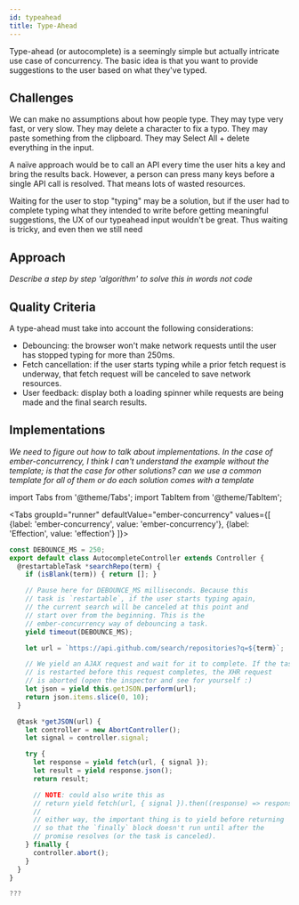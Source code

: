 ```yaml
---
id: typeahead
title: Type-Ahead
---
```


Type-ahead (or autocomplete) is a seemingly simple but actually intricate use case of concurrency. The basic idea is that you want to provide suggestions to the user based on what they've typed.

## Challenges

We can make no assumptions about how people type. They may type very fast, or very slow. They may delete a character to fix a typo. They may paste something from the clipboard. They may Select All + delete everything in the input.

A naïve approach would be to call an API every time the user hits a key and bring the results back. However, a person can press many keys before a single API call is resolved. That means lots of wasted resources.

Waiting for the user to stop "typing" may be a solution, but if the user had to complete typing what they intended to write before getting meaningful suggestions, the UX of our typeahead input wouldn't be great. Thus waiting is tricky, and even then we still need

## Approach

_Describe a step by step 'algorithm' to solve this in words not code_

## Quality Criteria

A type-ahead must take into account the following considerations:

- Debouncing: the browser won't make network requests until the user has stopped typing for more than 250ms.
- Fetch cancellation: if the user starts typing while a prior fetch request is underway, that fetch request will be canceled to save network resources.
- User feedback: display both a loading spinner while requests are being made and the final search results.

## Implementations

_We need to figure out how to talk about implementations. In the case of ember-concurrency, I think I can't understand the example without the template; is that the case for other solutions? can we use a common template for all of them or do each solution comes with a template_

import Tabs from '@theme/Tabs';
import TabItem from '@theme/TabItem';

<Tabs
  groupId="runner"
  defaultValue="ember-concurrency"
  values={[
    {label: 'ember-concurrency', value: 'ember-concurrency'},
    {label: 'Effection', value: 'effection'}
]}>
  <TabItem value="ember-concurrency">

  ```js
  const DEBOUNCE_MS = 250;
  export default class AutocompleteController extends Controller {
    @restartableTask *searchRepo(term) {
      if (isBlank(term)) { return []; }

      // Pause here for DEBOUNCE_MS milliseconds. Because this
      // task is `restartable`, if the user starts typing again,
      // the current search will be canceled at this point and
      // start over from the beginning. This is the
      // ember-concurrency way of debouncing a task.
      yield timeout(DEBOUNCE_MS);

      let url = `https://api.github.com/search/repositories?q=${term}`;

      // We yield an AJAX request and wait for it to complete. If the task
      // is restarted before this request completes, the XHR request
      // is aborted (open the inspector and see for yourself :)
      let json = yield this.getJSON.perform(url);
      return json.items.slice(0, 10);
    }

    @task *getJSON(url) {
      let controller = new AbortController();
      let signal = controller.signal;

      try {
        let response = yield fetch(url, { signal });
        let result = yield response.json();
        return result;

        // NOTE: could also write this as
        // return yield fetch(url, { signal }).then((response) => response.json());
        //
        // either way, the important thing is to yield before returning
        // so that the `finally` block doesn't run until after the
        // promise resolves (or the task is canceled).
      } finally {
        controller.abort();
      }
    }
  }
  ```

  </TabItem>
  <TabItem value="effection">

  ```js
  ???
  ```

  </TabItem>
</Tabs>
